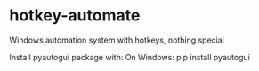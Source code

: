 # hotkey-automate
Windows automation system with hotkeys, nothing special

Install pyautogui package with:
On Windows: pip install pyautogui
